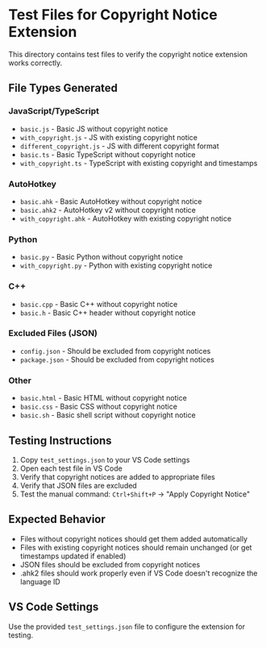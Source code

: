 # Test Files for Copyright Notice Extension

This directory contains test files to verify the copyright notice extension works correctly.

## File Types Generated

### JavaScript/TypeScript
- `basic.js` - Basic JS without copyright notice
- `with_copyright.js` - JS with existing copyright notice
- `different_copyright.js` - JS with different copyright format
- `basic.ts` - Basic TypeScript without copyright notice
- `with_copyright.ts` - TypeScript with existing copyright and timestamps

### AutoHotkey
- `basic.ahk` - Basic AutoHotkey without copyright notice
- `basic.ahk2` - AutoHotkey v2 without copyright notice
- `with_copyright.ahk` - AutoHotkey with existing copyright notice

### Python
- `basic.py` - Basic Python without copyright notice
- `with_copyright.py` - Python with existing copyright notice

### C++
- `basic.cpp` - Basic C++ without copyright notice
- `basic.h` - Basic C++ header without copyright notice

### Excluded Files (JSON)
- `config.json` - Should be excluded from copyright notices
- `package.json` - Should be excluded from copyright notices

### Other
- `basic.html` - Basic HTML without copyright notice
- `basic.css` - Basic CSS without copyright notice
- `basic.sh` - Basic shell script without copyright notice

## Testing Instructions

1. Copy `test_settings.json` to your VS Code settings
2. Open each test file in VS Code
3. Verify that copyright notices are added to appropriate files
4. Verify that JSON files are excluded
5. Test the manual command: `Ctrl+Shift+P` → "Apply Copyright Notice"

## Expected Behavior

- Files without copyright notices should get them added automatically
- Files with existing copyright notices should remain unchanged (or get timestamps updated if enabled)
- JSON files should be excluded from copyright notices
- .ahk2 files should work properly even if VS Code doesn't recognize the language ID

## VS Code Settings

Use the provided `test_settings.json` file to configure the extension for testing.
